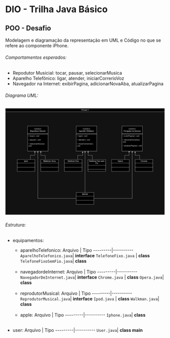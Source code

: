 # DIO - Trilha Java Básico

## POO - Desafio

Modelagem e diagramação da representação em UML e Código no que se refere ao componente iPhone.

###### Comportamentos esperados:
* Repodutor Musicial: tocar, pausar, selecionarMusica
* Aparelho Telefônico: ligar, atender, iniciarCorrerioVoz
* Navegador na Internet: exibirPagina, adicionarNovaAba, atualizarPagina

###### Diagrama UML:

![UML desafio POO](./images/Diagrama_de_Classes_do_Iphone_black.drawio.png)

###### Estrutura:
* equipamentos:
    * aparelhoTelefonico:
        Arquivo  | Tipo
        ---------|----------
        `AparelhoTelefonico.java`| **interface**
        `TelefoneFixo.java` | **class**
        `TelefoneFixoSemFio.java`| **class**
    <br>

    * navegadordeInternet:
        Arquivo  | Tipo
        ---------|----------
        `NavegadorDeInternet.java`| **interface**
        `Chrome.java` | **class**
        `Opera.java`| **class**
    <br>    

    * reprodutorMusical:
        Arquivo  | Tipo
        ---------|----------
        `ReprodutorMusical.java`| **interface**
        `Ipod.java` | **class**
        `Walkman.java`| **class**
    <br>  

    * apple:
        Arquivo  | Tipo
        ---------|----------
        `Iphone.java`| **class**
    <br>
* user:
    Arquivo | Tipo
    ---------|----------
    `User.java`| **class main**
<br>

